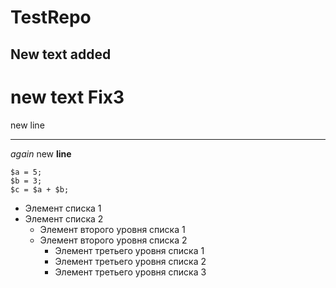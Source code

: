 # TestRepo
## New text added


new text Fix3
==========
new line
*****************
*again* new **line**


```
$a = 5; 
$b = 3; 
$c = $a + $b; 
``` 

* Элемент списка 1 
* Элемент списка 2 
    + Элемент второго уровня списка 1 
    + Элемент второго уровня списка 2 
        - Элемент третьего уровня списка 1 
        - Элемент третьего уровня списка 2 
        - Элемент третьего уровня списка 3